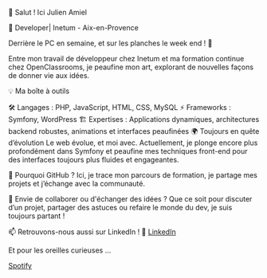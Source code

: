 👋 Salut ! Ici Julien Amiel 

🚀 Developer| Inetum - Aix-en-Provence

Derrière le PC en semaine, et sur les planches le week end ! 🎸

Entre mon travail de développeur chez Inetum et ma formation continue chez OpenClassrooms, je peaufine mon art, explorant de nouvelles façons de donner vie aux idées.

💡 Ma boîte à outils

🛠 Langages : PHP, JavaScript, HTML, CSS, MySQL
⚡ Frameworks : Symfony, WordPress
🏗 Expertises : Applications dynamiques, architectures backend robustes, animations et interfaces peaufinées
🌍 Toujours en quête d’évolution
Le web évolue, et moi avec. Actuellement, je plonge encore plus profondément dans Symfony et peaufine mes techniques front-end pour des interfaces toujours plus fluides et engageantes.

🔗 Pourquoi GitHub ?
Ici, je trace mon parcours de formation, je partage mes projets et j’échange avec la communauté.

👀 Envie de collaborer ou d'échanger des idées ?
Que ce soit pour discuter d’un projet, partager des astuces ou refaire le monde du dev, je suis toujours partant !

📫 Retrouvons-nous aussi sur LinkedIn !
💼 [LinkedIn](https://www.linkedin.com/in/julien-amiel-dev/)

Et pour les oreilles curieuses ... 

[Spotify](https://open.spotify.com/intl-fr/artist/4x2DScjhDMpX83Xhwb1Q9L?si=_JjaM4ocTGuHi5Rm30OB1Q)
